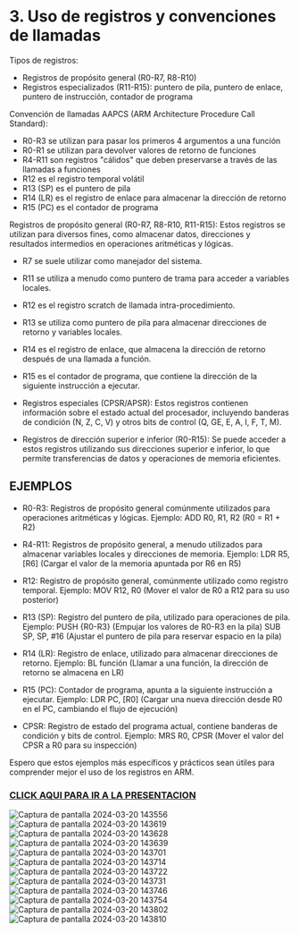 # 3. Uso de registros y convenciones de llamadas

Tipos de registros:
- Registros de propósito general (R0-R7, R8-R10)
- Registros especializados (R11-R15): puntero de pila, puntero de enlace, puntero de instrucción, contador de programa

Convención de llamadas AAPCS (ARM Architecture Procedure Call Standard):
- R0-R3 se utilizan para pasar los primeros 4 argumentos a una función
- R0-R1 se utilizan para devolver valores de retorno de funciones
- R4-R11 son registros "cálidos" que deben preservarse a través de las llamadas a funciones
- R12 es el registro temporal volátil
- R13 (SP) es el puntero de pila
- R14 (LR) es el registro de enlace para almacenar la dirección de retorno
- R15 (PC) es el contador de programa

Registros de propósito general (R0-R7, R8-R10, R11-R15):
Estos registros se utilizan para diversos fines, como almacenar datos, direcciones y resultados intermedios en operaciones aritméticas y lógicas.
- R7 se suele utilizar como manejador del sistema.
- R11 se utiliza a menudo como puntero de trama para acceder a variables locales.
- R12 es el registro scratch de llamada intra-procedimiento.
- R13 se utiliza como puntero de pila para almacenar direcciones de retorno y variables locales.
- R14 es el registro de enlace, que almacena la dirección de retorno después de una llamada a función.
- R15 es el contador de programa, que contiene la dirección de la siguiente instrucción a ejecutar.

- Registros especiales (CPSR/APSR):
Estos registros contienen información sobre el estado actual del procesador, incluyendo banderas de condición (N, Z, C, V) y otros bits de control (Q, GE, E, A, I, F, T, M).

- Registros de dirección superior e inferior (R0-R15):
Se puede acceder a estos registros utilizando sus direcciones superior e inferior, lo que permite transferencias de datos y operaciones de memoria eficientes.

## EJEMPLOS

- R0-R3: Registros de propósito general comúnmente utilizados para operaciones aritméticas y lógicas.
Ejemplo: ADD R0, R1, R2 (R0 = R1 + R2)

- R4-R11: Registros de propósito general, a menudo utilizados para almacenar variables locales y direcciones de memoria.
Ejemplo: LDR R5, [R6] (Cargar el valor de la memoria apuntada por R6 en R5)

- R12: Registro de propósito general, comúnmente utilizado como registro temporal.
Ejemplo: MOV R12, R0 (Mover el valor de R0 a R12 para su uso posterior)

- R13 (SP): Registro del puntero de pila, utilizado para operaciones de pila.
Ejemplo: PUSH {R0-R3} (Empujar los valores de R0-R3 en la pila)
         SUB SP, SP, #16 (Ajustar el puntero de pila para reservar espacio en la pila)

- R14 (LR): Registro de enlace, utilizado para almacenar direcciones de retorno.
Ejemplo: BL función (Llamar a una función, la dirección de retorno se almacena en LR)

- R15 (PC): Contador de programa, apunta a la siguiente instrucción a ejecutar.
Ejemplo: LDR PC, [R0] (Cargar una nueva dirección desde R0 en el PC, cambiando el flujo de ejecución)

- CPSR: Registro de estado del programa actual, contiene banderas de condición y bits de control.
Ejemplo: MRS R0, CPSR (Mover el valor del CPSR a R0 para su inspección)

Espero que estos ejemplos más específicos y prácticos sean útiles para comprender mejor el uso de los registros en ARM.

### <a href="https://www.canva.com/design/DAGABZSWH0A/-FmO4fJx1GAH0NfZPU6kmQ/view?utm_content=DAGABZSWH0A&utm_campaign=designshare&utm_medium=link&utm_source=editor"> CLICK AQUI PARA IR A LA PRESENTACION</a>
![Captura de pantalla 2024-03-20 143556](https://github.com/tectijuana/24b3expot2arm32-losesotilin/assets/158230339/d093f91b-34e8-495c-8230-c9c333ab6bf6)
![Captura de pantalla 2024-03-20 143619](https://github.com/tectijuana/24b3expot2arm32-losesotilin/assets/158230339/5462c0f8-c0e9-4f1f-8436-43574f137806)
![Captura de pantalla 2024-03-20 143628](https://github.com/tectijuana/24b3expot2arm32-losesotilin/assets/158230339/23f88909-83b7-442e-ae1e-61a7991239de)
![Captura de pantalla 2024-03-20 143639](https://github.com/tectijuana/24b3expot2arm32-losesotilin/assets/158230339/da317c3e-7724-448d-977f-97a7f93c7448)
![Captura de pantalla 2024-03-20 143701](https://github.com/tectijuana/24b3expot2arm32-losesotilin/assets/158230339/14ba7d42-26a3-4182-bd48-f3f12fcf38fc)
![Captura de pantalla 2024-03-20 143714](https://github.com/tectijuana/24b3expot2arm32-losesotilin/assets/158230339/348d7e06-874d-4d8c-9a2b-6cf632d48010)
![Captura de pantalla 2024-03-20 143722](https://github.com/tectijuana/24b3expot2arm32-losesotilin/assets/158230339/374e3159-72b2-4b8f-b21a-2b8fa2dd2f04)
![Captura de pantalla 2024-03-20 143731](https://github.com/tectijuana/24b3expot2arm32-losesotilin/assets/158230339/7efdd6b0-84fc-406e-a18b-717dee17911f)
![Captura de pantalla 2024-03-20 143746](https://github.com/tectijuana/24b3expot2arm32-losesotilin/assets/158230339/a30e508e-edc1-497d-80ed-33c218b9be7c)
![Captura de pantalla 2024-03-20 143754](https://github.com/tectijuana/24b3expot2arm32-losesotilin/assets/158230339/0361ba88-beb9-4908-8ac3-5ba789fdb038)
![Captura de pantalla 2024-03-20 143802](https://github.com/tectijuana/24b3expot2arm32-losesotilin/assets/158230339/f98b295c-90eb-46f2-9b0f-534a7aacda3e)
![Captura de pantalla 2024-03-20 143810](https://github.com/tectijuana/24b3expot2arm32-losesotilin/assets/158230339/95419324-ea1b-440e-a523-76dfe06b0c9e)
